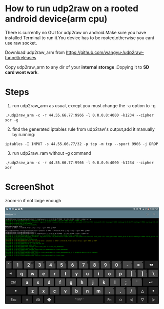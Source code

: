 # How to run udp2raw on a rooted android device(arm cpu)

There is currently no GUI for udp2raw on android.Make sure you have installed Terminal to run it.You device has to be rooted,otherwise you cant use raw socket.

Download udp2raw_arm from https://github.com/wangyu-/udp2raw-tunnel/releases.

Copy udp2raw_arm to any dir of your **internal storage** .Copying it to **SD card wont work**.

# Steps
1.  run udp2raw_arm  as usual, except you must change the -a option to -g
```
./udp2raw_arm -c -r 44.55.66.77:9966 -l 0.0.0.0:4000 -k1234 --cipher xor -g
```

2. find the generated iptables rule from udp2raw's output,add it manually by running:
```
iptables -I INPUT -s 44.55.66.77/32 -p tcp -m tcp --sport 9966 -j DROP
```

3. run udp2raw_ram without -g command

```
./udp2raw_arm -c -r 44.55.66.77:9966 -l 0.0.0.0:4000 -k1234 --cipher xor 
```

# ScreenShot 
zoom-in if not large enough

![](/images/android.png)
